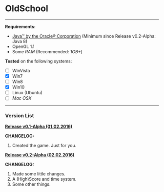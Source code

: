 # OldSchool

---

**Requirements:**
* [Java&trade; by the Oracle&reg; Corporation](http://www.java.com/de/download/) (Minimum since Release v0.2-Alpha: Java 8)
* OpenGL 1.1
* Some _RAM_ (Recommended: _1GB+_)

**Tested** on the following systems: 
- [ ] WinVista
- [x] Win7
- [ ] Win8
- [x] Win10
- [ ] Linux (Ubuntu)
- [ ] _Mac OSX_

---
### Version List
[**Release v0.1-Alpha \(01.02.2016\)**](https://github.com/wweh/oldschool/releases/tag/v0.1-alpha)

**CHANGELOG:**

1. Created the game. Just for you.

[**Release v0.2-Alpha \(02.02.2016\)**](https://github.com/wweh/oldschool/releases/tag/v0.2-alpha)

**CHANGELOG:**

1. Made some little changes.
2. A (High)Score and time system.
3. Some other things.
